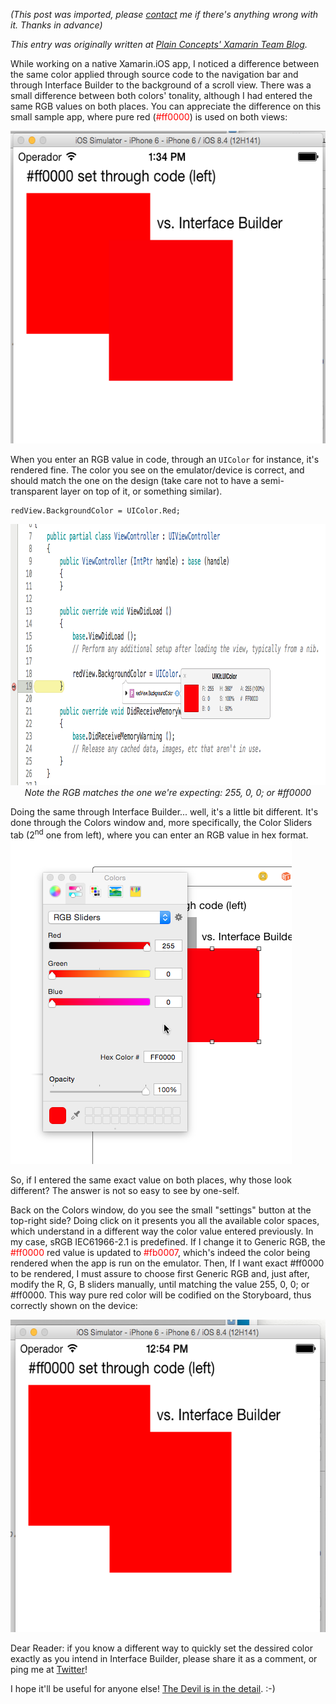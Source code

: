 *(This post was imported, please [contact](/?i=contact) me if there's anything wrong with it. Thanks in advance)*

<em>This entry was originally written at <a href="http://blogs.plainconcepts.com/xamarinteam/2015/10/05/colors-in-ios-same-value-different-tonality/">Plain Concepts' Xamarin Team Blog</a>.</em>

While working on a native Xamarin.iOS app, I noticed a difference between the same color applied through source code to the navigation bar and through Interface Builder to the background of a scroll view. There was a small difference between both colors' tonality, although I had entered the same RGB values on both places. You can appreciate the difference on this small sample app, where pure red (<span style="color:#ff0000;">#ff0000</span>) is used on both views:

<img class="aligncenter size-full wp-image-127" src="items/images/screenshot-color-issue.png" alt="screenshot-color-issue" width="573" height="500" />

When you enter an RGB value in code, through an <code>UIColor</code> for instance, it's rendered fine. The color you see on the emulator/device is correct, and should match the one on the design (take care not to have a semi-transparent layer on top of it, or something similar).

```c-sharp
redView.BackgroundColor = UIColor.Red;
```

<p style="text-align:center;"><img class="aligncenter size-full wp-image-128" src="items/images/screenshot-color-debugging.png" alt="screenshot-color-debugging" width="947" height="418" /><em>Note the RGB matches the one we're expecting: 255, 0, 0; or #ff0000</em></p>
Doing the same through Interface Builder... well, it's a little bit different. It's done through the Colors window and, more specifically, the Color Sliders tab (2<sup>nd</sup> one from left), where you can enter an RGB value in hex format.

<img class="aligncenter size-full wp-image-129" src="items/images/screenshot-color-picker.png" alt="screenshot-color-picker" width="450" height="518" />

So, if I entered the same exact value on both places, why those look different? The answer is not so easy to see by one-self.

Back on the Colors window, do you see the small "settings" button at the top-right side? Doing click on it presents you all the available color spaces, which understand in a different way the color value entered previously. In my case, sRGB IEC61966-2.1 is predefined. If I change it to Generic RGB, the <span style="color:#ff0000;">#ff0000</span> red value is updated to <span style="color:#fb0007;">#fb0007</span>, which's indeed the color being rendered when the app is run on the emulator. Then, If I want exact #ff0000 to be rendered, I must assure to choose first Generic RGB and, just after, modify the R, G, B sliders manually, until matching the value 255, 0, 0; or #ff0000. This way pure red color will be codified on the Storyboard, thus correctly shown on the device:

<img class="aligncenter size-full wp-image-130" src="items/images/screenshot-color-issue-fixed.png" alt="screenshot-color-issue-fixed" width="582" height="500" />

Dear Reader: if you know a different way to quickly set the dessired color exactly as you intend in Interface Builder, please share it as a comment, or ping me at <a href="https://twitter.com/CobenaMarcos">Twitter</a>!

I hope it'll be useful for anyone else! <a href="https://en.wikipedia.org/wiki/The_Devil_is_in_the_detail">The Devil is in the detail</a>. :-)